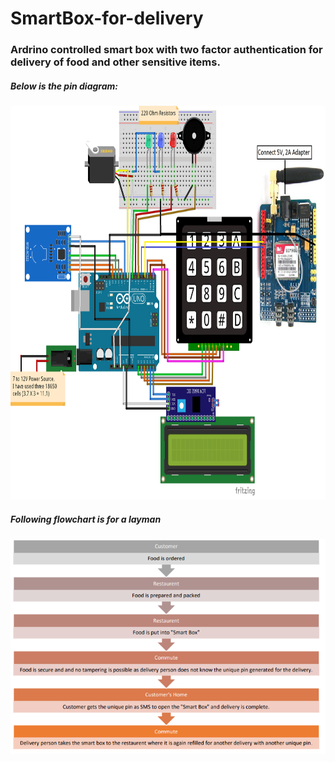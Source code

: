 # SmartBox-for-delivery
### Ardrino controlled smart box with two factor authentication for delivery of food and other sensitive items.


##### Below is the pin diagram:

<img src="pin-diagram.png" alt="pin diagram for the project" height="630px" width="700px" caption="pin diagram for the project">

##### Following flowchart is for a layman

<img src="flowchart.png" alt="flowchart for the project">



